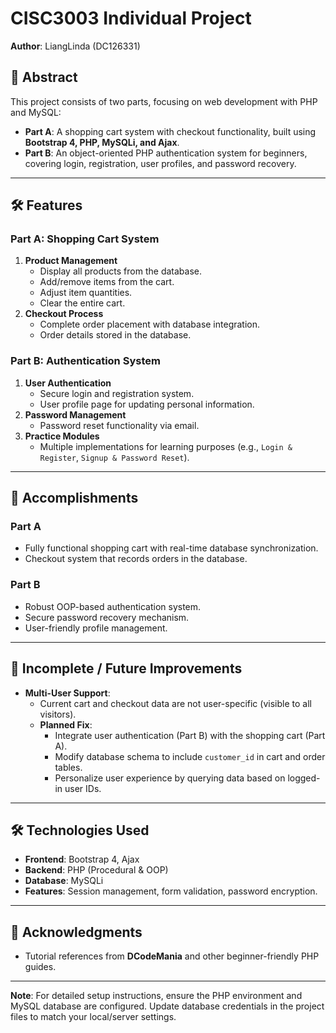 # CISC3003 Individual Project  
**Author**: LiangLinda (DC126331)  

## 📖 Abstract  
This project consists of two parts, focusing on web development with PHP and MySQL:  
- **Part A**: A shopping cart system with checkout functionality, built using **Bootstrap 4, PHP, MySQLi, and Ajax**.  
- **Part B**: An object-oriented PHP authentication system for beginners, covering login, registration, user profiles, and password recovery.  

---

## 🛠️ Features  

### Part A: Shopping Cart System  
1. **Product Management**  
   - Display all products from the database.  
   - Add/remove items from the cart.  
   - Adjust item quantities.  
   - Clear the entire cart.  
2. **Checkout Process**  
   - Complete order placement with database integration.  
   - Order details stored in the database.  

### Part B: Authentication System  
1. **User Authentication**  
   - Secure login and registration system.  
   - User profile page for updating personal information.  
2. **Password Management**  
   - Password reset functionality via email.  
3. **Practice Modules**  
   - Multiple implementations for learning purposes (e.g., `Login & Register`, `Signup & Password Reset`).  

---

## 🚀 Accomplishments  

### Part A  
- Fully functional shopping cart with real-time database synchronization.  
- Checkout system that records orders in the database.  

### Part B  
- Robust OOP-based authentication system.  
- Secure password recovery mechanism.  
- User-friendly profile management.  

---

## 📝 Incomplete / Future Improvements  
- **Multi-User Support**:  
  - Current cart and checkout data are not user-specific (visible to all visitors).  
  - **Planned Fix**:  
    - Integrate user authentication (Part B) with the shopping cart (Part A).  
    - Modify database schema to include `customer_id` in cart and order tables.  
    - Personalize user experience by querying data based on logged-in user IDs.  

---

## 🛠️ Technologies Used  
- **Frontend**: Bootstrap 4, Ajax  
- **Backend**: PHP (Procedural & OOP)  
- **Database**: MySQLi  
- **Features**: Session management, form validation, password encryption.  

---

## 🙏 Acknowledgments  
- Tutorial references from **DCodeMania** and other beginner-friendly PHP guides.  

---

**Note**: For detailed setup instructions, ensure the PHP environment and MySQL database are configured. Update database credentials in the project files to match your local/server settings.  
